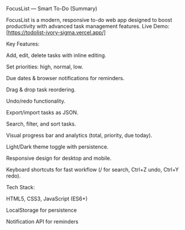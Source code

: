 
FocusList — Smart To-Do (Summary)

FocusList is a modern, responsive to-do web app designed to boost productivity with advanced task management features.
Live Demo: [https://todolist-ivory-sigma.vercel.app/]

Key Features:

Add, edit, delete tasks with inline editing.

Set priorities: high, normal, low.

Due dates & browser notifications for reminders.

Drag & drop task reordering.

Undo/redo functionality.

Export/import tasks as JSON.

Search, filter, and sort tasks.

Visual progress bar and analytics (total, priority, due today).

Light/Dark theme toggle with persistence.

Responsive design for desktop and mobile.

Keyboard shortcuts for fast workflow (/ for search, Ctrl+Z undo, Ctrl+Y redo).

Tech Stack:

HTML5, CSS3, JavaScript (ES6+)

LocalStorage for persistence

Notification API for reminders
